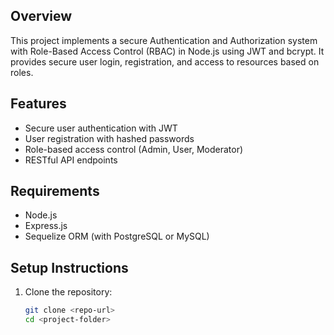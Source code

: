 ## Overview
This project implements a secure Authentication and Authorization system with Role-Based Access Control (RBAC) in Node.js using JWT and bcrypt. It provides secure user login, registration, and access to resources based on roles.

## Features
- Secure user authentication with JWT
- User registration with hashed passwords
- Role-based access control (Admin, User, Moderator)
- RESTful API endpoints

## Requirements
- Node.js
- Express.js
- Sequelize ORM (with PostgreSQL or MySQL)

## Setup Instructions
1. Clone the repository:
   ```bash
   git clone <repo-url>
   cd <project-folder>
